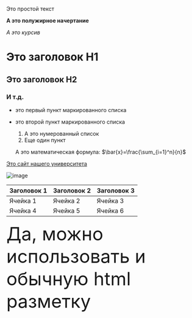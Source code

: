 Это простой текст

**А это полужирное начертание**

*А это курсив*

# Это заголовок H1

## Это заголовок H2

### И т.д.

- это первый пункт маркированного списка
- это второй пункт маркированного списка

  1. А это нумерованный список
  2. Еще один пункт
 
  А это математическая формула: $\bar{x}=\frac{\sum_{i=1}^n}{n}$

[Это сайт нашего университета](http://mguu.ru)

![image](https://upload.wikimedia.org/wikipedia/commons/thumb/4/4d/Usdollar100front.jpg/1599px-Usdollar100front.jpg)

|Заголовок 1|Заголовок 2|Заголовок 3|
|-----------|-----------|-----------|
|Ячейка 1|Ячейка 2|Ячейка 3|
|Ячейка 4|Ячейка 5|Ячейка 6|

<p><font size=30>Да, можно использовать и обычную html разметку</font></p>
